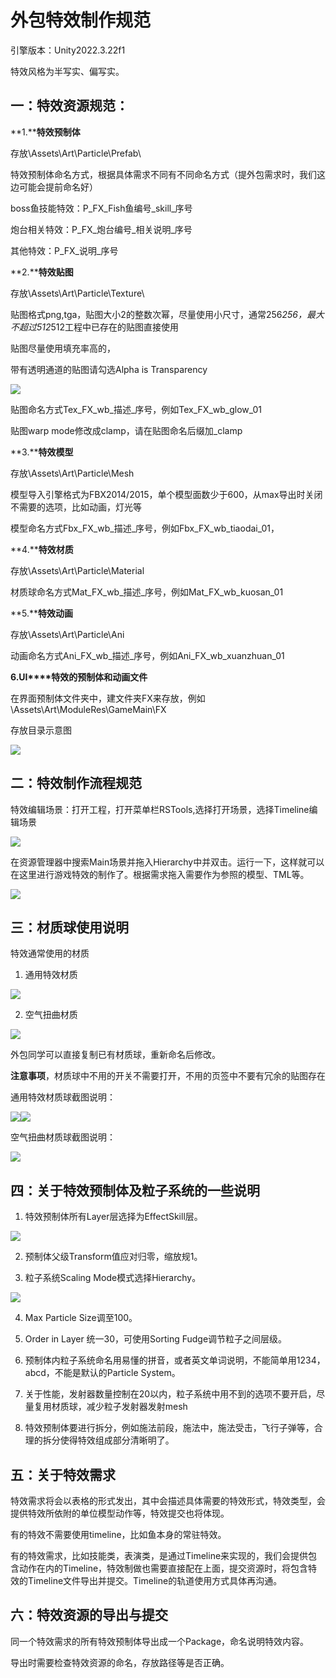 # **外包特效制作规范**
引擎版本：Unity2022.3.22f1

特效风格为半写实、偏写实。

## **一：特效资源规范：**
**1.****特效预制体**

存放\Assets\Art\Particle\Prefab\

特效预制体命名方式，根据具体需求不同有不同命名方式（提外包需求时，我们这边可能会提前命名好）

boss鱼技能特效：P_FX_Fish鱼编号_skill_序号

炮台相关特效：P_FX_炮台编号_相关说明_序号

其他特效：P_FX_说明_序号

**2.****特效贴图**

存放\Assets\Art\Particle\Texture\

贴图格式png,tga，贴图大小2的整数次幂，尽量使用小尺寸，通常256*256，最大不超过512*512工程中已存在的贴图直接使用

贴图尽量使用填充率高的，

带有透明通道的贴图请勾选Alpha is Transparency

![](https://cdn.nlark.com/yuque/0/2024/png/43256850/1722243823709-5c32e575-638e-438a-a837-ea5d1453b117.png)

贴图命名方式Tex_FX_wb_描述_序号，例如Tex_FX_wb_glow_01

贴图warp mode修改成clamp，请在贴图命名后缀加_clamp

**3.****特效模型**

存放\Assets\Art\Particle\Mesh

模型导入引擎格式为FBX2014/2015，单个模型面数少于600，从max导出时关闭不需要的选项，比如动画，灯光等

模型命名方式Fbx_FX_wb_描述_序号，例如Fbx_FX_wb_tiaodai_01，

**4.****特效材质**

存放\Assets\Art\Particle\Material

材质球命名方式Mat_FX_wb_描述_序号，例如Mat_FX_wb_kuosan_01

**5.****特效动画**

存放\Assets\Art\Particle\Ani

动画命名方式Ani_FX_wb_描述_序号，例如Ani_FX_wb_xuanzhuan_01

**6.UI****特效的预制体和动画文件**

在界面预制体文件夹中，建文件夹FX来存放，例如\Assets\Art\ModuleRes\GameMain\FX

存放目录示意图

![](https://cdn.nlark.com/yuque/0/2024/png/43256850/1722243834116-e1c860c5-cf60-4d0c-9dfe-8410246334ff.png)

## **二：特效制作流程规范**
特效编辑场景：打开工程，打开菜单栏RSTools,选择打开场景，选择Timeline编辑场景

![](https://cdn.nlark.com/yuque/0/2024/png/43256850/1722243851294-df946772-3012-489a-aad7-d383025cdbd4.png)

在资源管理器中搜索Main场景并拖入Hierarchy中并双击。运行一下，这样就可以在这里进行游戏特效的制作了。根据需求拖入需要作为参照的模型、TML等。

![](https://cdn.nlark.com/yuque/0/2024/png/43256850/1722243860065-6ba98eba-0fb1-432f-80ba-acd3851cd9b5.png)



## **三：材质球使用说明**
特效通常使用的材质

1. 通用特效材质

![](https://cdn.nlark.com/yuque/0/2024/png/43256850/1722059872124-dd6d5012-9498-4ccb-a032-fec3d41b7210.png)

2. 空气扭曲材质

![](https://cdn.nlark.com/yuque/0/2024/png/43256850/1722059876914-ef65c43f-fac8-4de6-b69d-12cfdc29ed39.png)

外包同学可以直接复制已有材质球，重新命名后修改。



**注意事项**，材质球中不用的开关不需要打开，不用的页签中不要有冗余的贴图存在



通用特效材质球截图说明：

![](https://cdn.nlark.com/yuque/0/2024/png/43256850/1722243883366-a8d7f227-ca8f-46b6-b188-87e2b79805a5.png)![](https://cdn.nlark.com/yuque/0/2024/png/43256850/1722243903198-571fbe17-f824-4ceb-950e-98b73ea32893.png)

空气扭曲材质球截图说明：

![](https://cdn.nlark.com/yuque/0/2024/png/43256850/1722243917931-8768a45e-1394-49cb-8c76-7c5dfcd7b6a1.png)



## **四：关于特效预制体及粒子系统的一些说明**
1. 特效预制体所有Layer层选择为EffectSkill层。

![](https://cdn.nlark.com/yuque/0/2024/png/43256850/1722243962346-99276d07-5d41-4f66-b85d-8bb73c0c9c6d.png)

2. 预制体父级Transform值应对归零，缩放规1。

3. 粒子系统Scaling Mode模式选择Hierarchy。

![](https://cdn.nlark.com/yuque/0/2024/png/43256850/1722243972295-f7859eeb-e853-4342-a72f-a60da63675e2.png)

4. Max Particle Size调至100。

5. Order in Layer 统一30，可使用Sorting Fudge调节粒子之间层级。

6. 预制体内粒子系统命名用易懂的拼音，或者英文单词说明，不能简单用1234，abcd，不能是默认的Particle System。

7. 关于性能，发射器数量控制在20以内，粒子系统中用不到的选项不要开启，尽量复用材质球，减少粒子发射器发射mesh

8. 特效预制体要进行拆分，例如施法前段，施法中，施法受击，飞行子弹等，合理的拆分使得特效组成部分清晰明了。



## **五：关于特效需求**
特效需求将会以表格的形式发出，其中会描述具体需要的特效形式，特效类型，会提供特效所依附的单位模型动作等，特效提交也将体现。

有的特效不需要使用timeline，比如鱼本身的常驻特效。

有的特效需求，比如技能类，表演类，是通过Timeline来实现的，我们会提供包含动作在内的Timeline，特效制做也需要直接配在上面，提交资源时，将包含特效的Timeline文件导出并提交。Timeline的轨道使用方式具体再沟通。



## **六：特效资源的导出与提交**
同一个特效需求的所有特效预制体导出成一个Package，命名说明特效内容。

导出时需要检查特效资源的命名，存放路径等是否正确。

